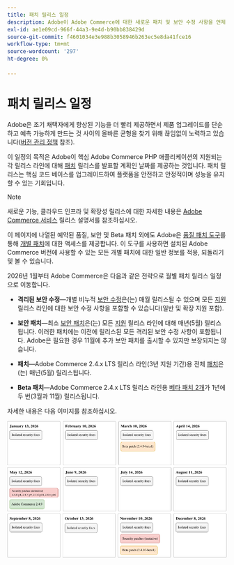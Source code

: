 ```yaml
---
title: 패치 릴리스 일정
description: Adobe이 Adobe Commerce에 대한 새로운 패치 및 보안 수정 사항을 언제 발표할지 알아봅니다.
exl-id: ae1e09cd-966f-44a3-9e4d-b90bb838429d
source-git-commit: f4601034e3e988b3058946b263ec5e8da41fce16
workflow-type: tm+mt
source-wordcount: '297'
ht-degree: 0%

---
```



# 패치 릴리스 일정

Adobe은 조기 채택자에게 향상된 기능을 더 빨리 제공하면서 제품 업그레이드를 단순하고 예측 가능하게 만드는 것 사이의 올바른 균형을 찾기 위해 끊임없이 노력하고 있습니다([버전 관리 정책](versioning-policy.md) 참조).

이 일정의 목적은 Adobe이 핵심 Adobe Commerce PHP 애플리케이션의 지원되는 각 릴리스 라인에 대해 [패치](versioning-policy.md#patch-release) 릴리스를 발표할 계획인 날짜를 제공하는 것입니다. 패치 릴리스는 핵심 코드 베이스를 업그레이드하여 플랫폼을 안전하고 안정적이며 성능을 유지할 수 있는 기회입니다.

>[!NOTE]
>
>새로운 기능, 클라우드 인프라 및 확장성 릴리스에 대한 자세한 내용은 [Adobe Commerce 서비스](https://experienceleague.adobe.com/en/docs/commerce/user-guides/release-information/release-notes-all) 릴리스 설명서를 참조하십시오.

이 페이지에 나열된 예약된 품질, 보안 및 Beta 패치 외에도 Adobe은 [품질 패치 도구](versioning-policy.md#individual-patch)를 통해 [개별 패치](../tools/quality-patches-tool/usage.md)에 대한 액세스를 제공합니다. 이 도구를 사용하면 설치된 Adobe Commerce 버전에 사용할 수 있는 모든 개별 패치에 대한 일반 정보를 적용, 되돌리기 및 볼 수 있습니다.

2026년 1월부터 Adobe Commerce은 다음과 같은 전략으로 월별 패치 릴리스 일정으로 이동합니다.

- **격리된 보안 수정**—개별 비누적 [보안 수정](versioning-policy.md#isolated-patch)은(는) 매월 릴리스될 수 있으며 모든 [지원](lifecycle-policy.md) 릴리스 라인에 대한 보안 수정 사항을 포함할 수 있습니다(일반 및 확장 지원 포함).

- **보안 패치**—최소 [보안 패치](versioning-policy.md#security-patch-release)은(는) 모든 [지원](lifecycle-policy.md) 릴리스 라인에 대해 매년(5월) 릴리스됩니다. 이러한 패치에는 이전에 릴리스된 모든 격리된 보안 수정 사항이 포함됩니다. Adobe은 필요한 경우 11월에 추가 보안 패치를 출시할 수 있지만 보장되지는 않습니다.

- **패치**—Adobe Commerce 2.4.x LTS 릴리스 라인(3년 지원 기간)용 전체 [패치](versioning-policy.md#patch-release)은(는) 매년(5월) 릴리스됩니다.

- **Beta 패치**—Adobe Commerce 2.4.x LTS 릴리스 라인용 [베타 패치 2개](versioning-policy.md#beta-patch-release)가 1년에 두 번(3월과 11월) 릴리스됩니다.

자세한 내용은 다음 이미지를 참조하십시오.

<!-- The SVG source for the following image is located here: /help/assets/release/release-calendar.drawio.svg -->

![2026 Adobe Commerce 릴리스 일정](../assets/release/release-calendar.drawio.png)
